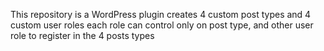 This repository is a WordPress plugin creates 4 custom post types and 4 custom user roles each role can control only on post type, and other user role to register in the 4 posts types 